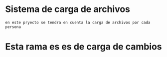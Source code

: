 # Sistema de carga de archivos

    en este pryecto se tendra en cuenta la carga de archivos por cada persona 
    
# Esta rama es es de carga de cambios